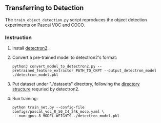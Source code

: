 <!-- Copyright (c) Facebook, Inc. and its affiliates. All Rights Reserved -->
<!-- Adapted from https://github.com/facebookresearch/moco/blob/main/detection/README.md -->

## Transferring to Detection

The `train_object_detection.py` script reproduces the object detection experiments on Pascal VOC and COCO.

### Instruction

1. Install [detectron2](https://github.com/facebookresearch/detectron2/blob/master/INSTALL.md).

1. Convert a pre-trained model to detectron2's format:
   ```
   python3 convert_model_to_detectron2.py --pretrained_feature_extractor PATH_TO_CKPT --output_detectron_model ./detectron_model.pkl
   ```

1. Put dataset under "./datasets" directory,
   following the [directory structure](https://github.com/facebookresearch/detectron2/tree/master/datasets)
	 requried by detectron2.

1. Run training:
   ```
   python train_net.py --config-file configs/pascal_voc_R_50_C4_24k_moco.yaml \
	--num-gpus 8 MODEL.WEIGHTS ./detectron_model.pkl
   ```
